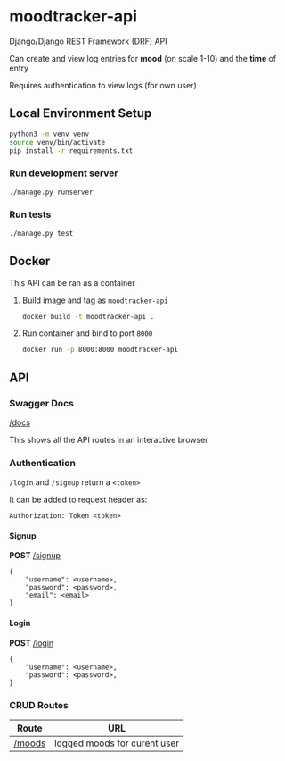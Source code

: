 # moodtracker-api

Django/Django REST Framework (DRF) API

Can create and view log entries for **mood** (on scale 1-10) and 
the **time** of entry

Requires authentication to view logs (for own user)

## Local Environment Setup
```bash
python3 -m venv venv
source venv/bin/activate
pip install -r requirements.txt
```

### Run development server
```bash
./manage.py runserver
```

### Run tests
```bash
./manage.py test
```

## Docker

This API can be ran as a container

1. Build image and tag as `moodtracker-api`

    ```bash
    docker build -t moodtracker-api .
    ```

2. Run container and bind to port `8000`

    ```bash
    docker run -p 8000:8000 moodtracker-api
    ```


## API

### Swagger Docs

[/docs](http://127.0.0.1:8000/docs/)

This shows all the API routes in an interactive browser

### Authentication

`/login` and `/signup` return a `<token>`

It can be added to request header as: 

`Authorization: Token <token>`

#### Signup

**POST** [/signup](http://127.0.0.1:8000/signup/)
```
{
    "username": <username>, 
    "password": <password>, 
    "email": <email>
}
```

#### Login

**POST** [/login](http://127.0.0.1:8000/login/)
```
{
    "username": <username>, 
    "password": <password>, 
}
```

### CRUD Routes

| Route | URL  | 
| --- | --- |
| [/moods](http://127.0.0.1:8000/moods/) | logged moods for curent user |

